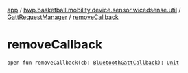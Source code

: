 [app](../../index.md) / [hwp.basketball.mobility.device.sensor.wicedsense.util](../index.md) / [GattRequestManager](index.md) / [removeCallback](.)

# removeCallback

`open fun removeCallback(cb: `[`BluetoothGattCallback`](https://developer.android.com/reference/android/bluetooth/BluetoothGattCallback.html)`): `[`Unit`](https://kotlinlang.org/api/latest/jvm/stdlib/kotlin/-unit/index.html)